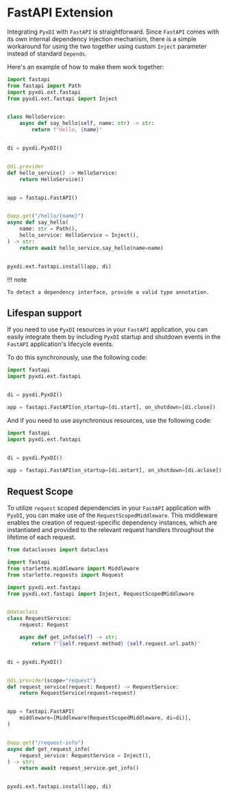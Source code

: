 # FastAPI Extension

Integrating `PyxDI` with `FastAPI` is straightforward. Since `FastAPI` comes with its own internal dependency injection
mechanism, there is a simple workaround for using the two together using custom `Inject` parameter instead of standard `Depends`.

Here's an example of how to make them work together:


```python
import fastapi
from fastapi import Path
import pyxdi.ext.fastapi
from pyxdi.ext.fastapi import Inject


class HelloService:
    async def say_hello(self, name: str) -> str:
        return f"Hello, {name}"


di = pyxdi.PyxDI()


@di.provider
def hello_service() -> HelloService:
    return HelloService()


app = fastapi.FastAPI()


@app.get("/hello/{name}")
async def say_hello(
    name: str = Path(),
    hello_service: HelloService = Inject(),
) -> str:
    return await hello_service.say_hello(name=name)


pyxdi.ext.fastapi.install(app, di)
```

!!! note

    To detect a dependency interface, provide a valid type annotation.


## Lifespan support

If you need to use `PyxDI` resources in your `FastAPI` application, you can easily integrate them by including `PyxDI`
startup and shutdown events in the `FastAPI` application's lifecycle events.

To do this synchronously, use the following code:

```python
import fastapi
import pyxdi.ext.fastapi


di = pyxdi.PyxDI()

app = fastapi.FastAPI(on_startup=[di.start], on_shutdown=[di.close])
```

And if you need to use asynchronous resources, use the following code:

```python
import fastapi
import pyxdi.ext.fastapi


di = pyxdi.PyxDI()

app = fastapi.FastAPI(on_startup=[di.astart], on_shutdown=[di.aclose])
```

## Request Scope

To utilize `request` scoped dependencies in your `FastAPI` application with `PyxDI`, you can make use of the
`RequestScopedMiddleware`. This middleware enables the creation of request-specific dependency instances,
which are instantiated and provided to the relevant request handlers throughout the lifetime of each request.

```python
from dataclasses import dataclass

import fastapi
from starlette.middleware import Middleware
from starlette.requests import Request

import pyxdi.ext.fastapi
from pyxdi.ext.fastapi import Inject, RequestScopedMiddleware


@dataclass
class RequestService:
    request: Request

    async def get_info(self) -> str:
        return f"{self.request.method} {self.request.url.path}"


di = pyxdi.PyxDI()


@di.provider(scope="request")
def request_service(request: Request) -> RequestService:
    return RequestService(request=request)


app = fastapi.FastAPI(
    middleware=[Middleware(RequestScopedMiddleware, di=di)],
)


@app.get("/request-info")
async def get_request_info(
    request_service: RequestService = Inject(),
) -> str:
    return await request_service.get_info()


pyxdi.ext.fastapi.install(app, di)
```
